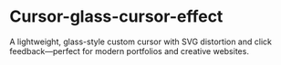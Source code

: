 # Cursor-glass-cursor-effect
A lightweight, glass-style custom cursor with SVG distortion and click feedback—perfect for modern portfolios and creative websites.
